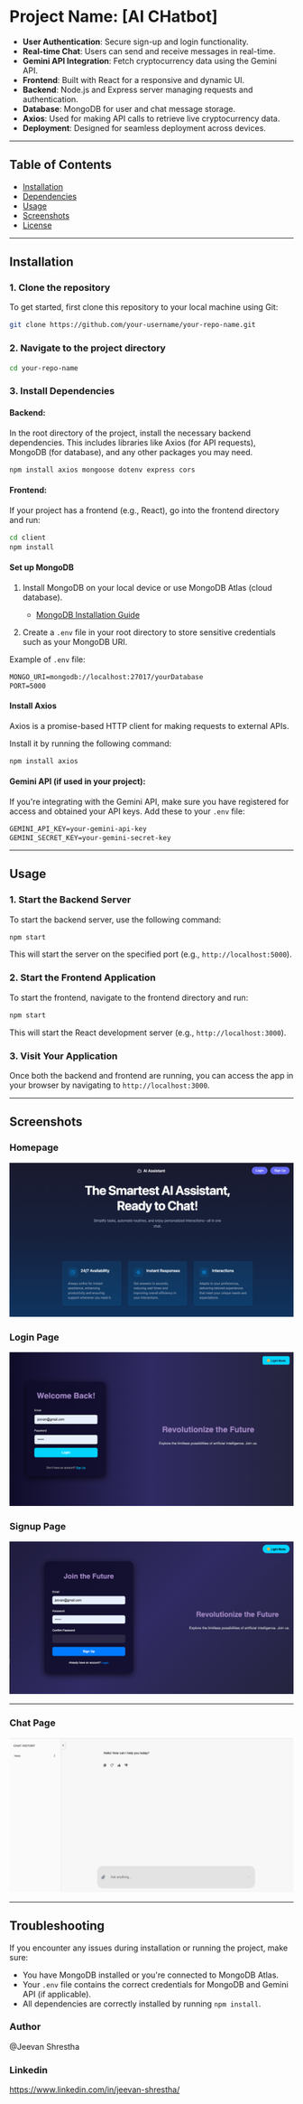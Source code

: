 # Project Name: **[AI CHatbot]**

- **User Authentication**: Secure sign-up and login functionality.
- **Real-time Chat**: Users can send and receive messages in real-time.
- **Gemini API Integration**: Fetch cryptocurrency data using the Gemini API.
- **Frontend**: Built with React for a responsive and dynamic UI.
- **Backend**: Node.js and Express server managing requests and authentication.
- **Database**: MongoDB for user and chat message storage.
- **Axios**: Used for making API calls to retrieve live cryptocurrency data.
- **Deployment**: Designed for seamless deployment across devices.

---

## Table of Contents

- [Installation](#installation)
- [Dependencies](#dependencies)
- [Usage](#usage)
- [Screenshots](#screenshots)
- [License](#license)

---

## Installation

### 1. Clone the repository

To get started, first clone this repository to your local machine using Git:

```bash
git clone https://github.com/your-username/your-repo-name.git
```

### 2. Navigate to the project directory

```bash
cd your-repo-name
```

### 3. Install Dependencies

#### Backend:

In the root directory of the project, install the necessary backend dependencies. This includes libraries like Axios (for API requests), MongoDB (for database), and any other packages you may need.

```bash
npm install axios mongoose dotenv express cors
```

#### Frontend:

If your project has a frontend (e.g., React), go into the frontend directory and run:

```bash
cd client
npm install
```

#### Set up MongoDB

1. Install MongoDB on your local device or use MongoDB Atlas (cloud database).
   
   - [MongoDB Installation Guide](https://docs.mongodb.com/manual/installation/)

2. Create a `.env` file in your root directory to store sensitive credentials such as your MongoDB URI.

Example of `.env` file:

```plaintext
MONGO_URI=mongodb://localhost:27017/yourDatabase
PORT=5000
```

#### Install Axios

Axios is a promise-based HTTP client for making requests to external APIs.

Install it by running the following command:

```bash
npm install axios
```

#### Gemini API (if used in your project):

If you're integrating with the Gemini API, make sure you have registered for access and obtained your API keys. Add these to your `.env` file:

```plaintext
GEMINI_API_KEY=your-gemini-api-key
GEMINI_SECRET_KEY=your-gemini-secret-key
```

---

## Usage

### 1. Start the Backend Server

To start the backend server, use the following command:

```bash
npm start
```

This will start the server on the specified port (e.g., `http://localhost:5000`).

### 2. Start the Frontend Application

To start the frontend, navigate to the frontend directory and run:

```bash
npm start
```

This will start the React development server (e.g., `http://localhost:3000`).

### 3. Visit Your Application

Once both the backend and frontend are running, you can access the app in your browser by navigating to `http://localhost:3000`.

---

## Screenshots

### Homepage

![Homepage](Frontend/images/homepage.png)


### Login Page

![Login Page](Frontend/images/login.png)


### Signup Page

![Signup Page](Frontend/images/signup.png)

---

### Chat Page

![Chat Page](Frontend/images/chat.png)


---

## Troubleshooting

If you encounter any issues during installation or running the project, make sure:

- You have MongoDB installed or you're connected to MongoDB Atlas.
- Your `.env` file contains the correct credentials for MongoDB and Gemini API (if applicable).
- All dependencies are correctly installed by running `npm install`.

 ### Author 
 @Jeevan Shrestha

  ### Linkedin
 https://www.linkedin.com/in/jeevan-shrestha/


